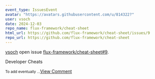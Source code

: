 ```yaml
---
event_type: IssuesEvent
avatar: "https://avatars.githubusercontent.com/u/814322?"
user: vsoch
date: 2024-12-03
repo_name: flux-framework/cheat-sheet
html_url: https://github.com/flux-framework/cheat-sheet/issues/9
repo_url: https://github.com/flux-framework/cheat-sheet
---
```


<a href='https://github.com/vsoch' target='_blank'>vsoch</a> open issue <a href='https://github.com/flux-framework/cheat-sheet/issues/9' target='_blank'>flux-framework/cheat-sheet#9</a>.

<p>Developer Cheats</p><small>To add eventually...</small><a href='https://github.com/flux-framework/cheat-sheet/issues/9' target='_blank'>View Comment</a>